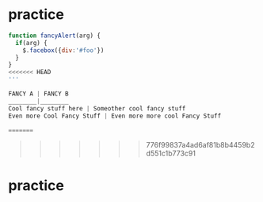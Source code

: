 # practice

```javascript
function fancyAlert(arg) {
  if(arg) {
    $.facebox({div:'#foo'})
  }
}
<<<<<<< HEAD
'''

FANCY A | FANCY B
________|________
Cool fancy stuff here | Someother cool fancy stuff
Even more Cool Fancy Stuff | Even more more cool Fancy Stuff 

=======
```
>>>>>>> 776f99837a4ad6af81b8b4459b2d551c1b773c91

# practice
